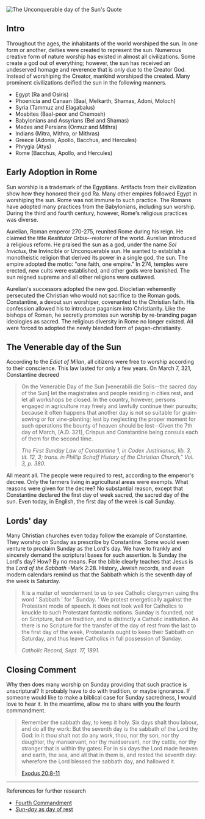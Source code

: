 <!--properties
title=The Unconquerable day of the Sun
id=jBW8ZehLIT
authorKey=wendly
image=https://servone.wspecs.com/wspecs/full/constantine.jpg
publish=true
summary=Throughout the ages, the inhabitants of the world worshiped the sun. In one form or another, deities were created to represent the sun. Numerous creative form of nature worship has existed in almost all civilizations. Some create a god out of everything; however, the sun has received an undeserved homage and reverence that is only due to the Creator God.
created=Fri Jun 10 2016 05:40:51 GMT+0300 (EEST)
publishDate=Fri Jun 10 2016 05:40:51 GMT+0300 (EEST)
updated=Wed Feb 22 2017 08:57:35 GMT+0200 (EET)
searches=
-->

![The Unconquerable day of the Sun's Quote](https://servone.wspecs.com/wspecs/full/constantine.jpg)
## Intro
Throughout the ages, the inhabitants of the world worshiped the sun. In one
form or another, deities were created to represent the sun. Numerous creative form
of nature worship has existed in almost all civilizations. Some create a god
out of everything; however, the sun has received an undeserved homage and
reverence that is only due to the Creator God. Instead of worshiping the
Creator, mankind worshiped the created. Many prominent civilizations deified
the sun in the following manners.
* Egypt (Ra and Osiris)
* Phoenicia and Canaan (Baal, Melkarth, Shamas, Adoni, Moloch)
* Syria (Tammuz and Elagabalus)
* Moabites (Baal-peor and Chemosh)
* Babylonians and Assyrians (Bel and Shamas)
* Medes and Persians (Ormuz and Mithra)
* Indians (Mitra, Mithra, or Mithras)
* Greece (Adonis, Apollo, Bacchus, and Hercules)
* Phrygia (Atys)
* Rome (Bacchus, Apollo, and Hercules)

## Early Adoption in Rome
Sun worship is a trademark of the Egyptians. Artifacts from their
civilization show how they honored their god Ra. Many other empires followed
Egypt in worshiping the sun. Rome was not immune to such practice. The Romans
have adopted many practices from the Babylonians, including sun worship. During the
third and fourth century, however, Rome's religious practices was diverse.

Aurelian, Roman emperor 270-275, reunited Rome during his reign. He claimed
the title *Restitutor Orbis*--restorer of the world. Aurelian introduced
a religious reform. He praised the sun as a god, under the name *Sol Invictus*,
the Invincible or Unconquerable sun. He wanted to establish a monotheistic
religion that derived its power in a single god, the sun. The empire adopted
the motto: "one faith, one empire." In 274, temples were erected, new cults
were established, and other gods were banished. The sun reigned supreme and all
other religions were outlawed. 

Aurelian's successors adopted the new god. Diocletian vehemently persecuted the
Christian who would not sacrifice to the Roman gods. Constantine, a devout sun
worshiper, covenanted to the Christian faith. His confession allowed his to
introduce paganism into Christianity. Like the bishops of Roman, he secretly
promotes sun worship by re-branding pagan ideologies as sacred. The religious
diversity in Rome no longer existed. All were forced to adopted the newly
blended form of pagan-christianity.

## The Venerable day of the Sun
According to the *Edict of Milan*, all citizens were free to worship according to
their conscience. This law lasted for only a few years. On March 7, 321,
Constantine decreed
> On the Venerable Day of the Sun [venerabili die Solis--the sacred day of
> the Sun] let the magistrates and people residing in cities rest, and let all
> workshops be closed. In the country, however, persons engaged in agriculture
> may freely and lawfully continue their pursuits; because it often happens
> that another day is not so suitable for grain-sowing or for vine-planting;
> lest by neglecting the proper moment for such operations the bounty of heaven
> should be lost--Given the 7th day of March, [A.D. 321], Crispus and
> Constantine being consuls each of them for the second time.
>
> *The First Sunday Law of Constantine 1, in Codex Justinianus,
> lib. 3, tit. 12, 3; trans. in
> Phillip Schaff History of the Christian Church," Vol. 3, p. 380.*

All meant all. The people were required to rest, according to the emperor's
decree. Only the farmers living in agricultural areas were exempts. What
reasons were given for the decree? No substantial reason, except that
Constantine declared the first day of week sacred, the sacred day of
the sun. Even today, in English, the first day of the week is call Sunday.

## Lords' day
Many Christian churches even today follow the example of Constantine.
They worship on Sunday as prescribe by Constantine. Some would even venture to
proclaim Sunday as the Lord's day. We have to frankly and sincerely demand
the scriptural bases for such assertion. Is Sunday the Lord's day? How? By no
means. For the bible clearly teaches that Jesus is the *Lord of the Sabbath*
-Mark 2:28. History, Jewish records, and even modern calendars remind us that
the Sabbath which is the seventh day of the week is Saturday.

> It is a matter of wonderment to us to see Catholic clergymen using the word
> ' Sabbath ' for ' Sunday. ' We protest energetically against the Protestant
> mode of speech. It does not look well for Catholics to knuckle to such
> Protestant fantastic notions. Sunday is founded, not on Scripture, but on
> tradition, and is distinctly a Catholic institution. As there is no Scripture
> for the transfer of the day of rest from the last to the first day of the week,
> Protestants ought to keep their Sabbath on Saturday, and thus leave Catholics
> in full possession of Sunday.
>
> *Catholic Record, Sept. 17, 1891.*

## Closing Comment
Why then does many worship on Sunday providing that such practice is
unscriptural? It probably have to do with tradition, or maybe ignorance.
If someone would like to make a biblical case for Sunday sacredness, I would
love to hear it. In the meantime, allow me to share with you the fourth
commandment.
> Remember the sabbath day, to keep it holy. Six days shalt thou labour, and
> do all thy work: But the seventh day is the sabbath of the Lord thy God: in
> it thou shalt not do any work, thou, nor thy son, nor thy daughter, thy
> manservant, nor thy maidservant, nor thy cattle, nor thy stranger that is
> within thy gates: For in six days the Lord made heaven and earth, the sea,
> and all that in them is, and rested the seventh day: wherefore the Lord
> blessed the sabbath day, and hallowed it.
>
> [Exodus 20:8-11](https://www.bible.com/bible/1/exo.20.8-11)

---
References for further research
* [Fourth Commandment](https://www.bible.com/bible/1/exo.20.8-11)
* [*Sun-day* as day of
  rest](http://www.historychannel.com.au/this-day-in-history/constantine-decrees-sun-day-as-day-of-rest/)
